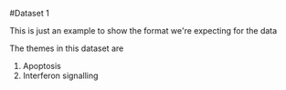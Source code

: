 #Dataset 1

This is just an example to show the format we're expecting for the data

The themes in this dataset are

1. Apoptosis
2. Interferon signalling